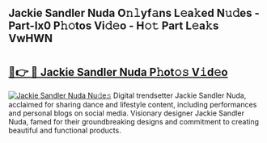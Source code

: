 ## Jackie Sandler Nuda O𝚗𝚕yf𝚊ns L𝚎a𝚔ed N𝚞𝚍es - Part-Ix0 P𝚑𝚘tos Vi𝚍𝚎o - H𝚘𝚝 Part L𝚎a𝚔s VwHWN

# <h2><a href="http://kfa8hn.oniu.top/?m=Jackie+Sandler+Nuda">🔗👉 🔴 Jackie Sandler Nuda P𝚑ot𝚘𝚜 V𝚒d𝚎o</a></h2>

[![Jackie Sandler Nuda Nu𝚍e𝚜](https://i.imgur.com/0qMVB7G.gif)](http://kfa8hn.oniu.top/?m=Jackie+Sandler+Nuda)
Digital trendsetter Jackie Sandler Nuda, acclaimed for sharing dance and lifestyle content, including performances and personal blogs on social media. Visionary designer Jackie Sandler Nuda, famed for their groundbreaking designs and commitment to creating beautiful and functional products.  
